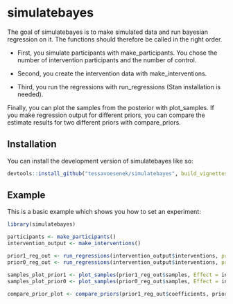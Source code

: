 
# simulatebayes

<!-- badges: start -->
<!-- badges: end -->

The goal of simulatebayes is to make simulated data and run bayesian regression on it. The functions should therefore be called in the right order. 

* First, you simulate participants with make_participants. You chose the number of intervention participants and the number of control. 

* Second, you create the intervention data with make_interventions. 

* Third, you run the regressions with run_regressions (Stan installation is needed). 

Finally, you can plot the samples from the posterior with plot_samples. If you make regression output for different priors, you can compare the estimate results for two different priors with compare_priors.

## Installation

You can install the development version of simulatebayes like so:

``` r
devtools::install_github("tessavoesenek/simulatebayes", build_vignettes = TRUE)
```

## Example

This is a basic example which shows you how to set an experiment:

``` r
library(simulatebayes)

participants <- make_participants()
intervention_output <- make_interventions()

prior1_reg_out <- run_regressions(intervention_output$interventions, prior_type = 1)
prior0_reg_out <- run_regressions(intervention_output$interventions, prior_type = 0)

samples_plot_prior1 <- plot_samples(prior1_reg_out$samples, Effect = intervention_output$Effect)
samples_plot_prior0 <- plot_samples(prior0_reg_out$samples, Effect = intervention_output$Effect)

compare_prior_plot <- compare_priors(prior1_reg_out$coefficients, prior0_reg_out$coefficients, intervention_output$Effect)
```

